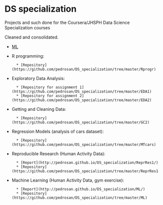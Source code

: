 # DS specialization

Projects and such done for the Coursera/JHSPH Data Science Specialization courses

Cleaned and consolidated.

* [ML](http://pedrosan.github.io/DS_specialization/ML/) 


* R programming: 

        * [Repository](https://github.com/pedrosan/DS_specialization/tree/master/Rprogr)

* Exploratory Data Analysis:

        * [Repository for assignment 1](https://github.com/pedrosan/DS_specialization/tree/master/EDA1)
        * [Repository for assignment 2](https://github.com/pedrosan/DS_specialization/tree/master/EDA2)

* Getting and Cleaning Data: 

        * [Repository](https://github.com/pedrosan/DS_specialization/tree/master/GC2)

* Regression Models (analysis of cars dataset):

        * [Repository](https://github.com/pedrosan/DS_specialization/tree/master/MTcars)

* Reproducible Research (Human Activity Data):

        * [Report](http://pedrosan.github.io/DS_specialization/ReprRes1/)
        * [Repository](https://github.com/pedrosan/DS_specialization/tree/master/ReprRes1)

* Machine Learning (Human Activity Data, gym exercise):

        * [Report](http://pedrosan.github.io/DS_specialization/ML/)
        * [Repository](https://github.com/pedrosan/DS_specialization/tree/master/ML)

